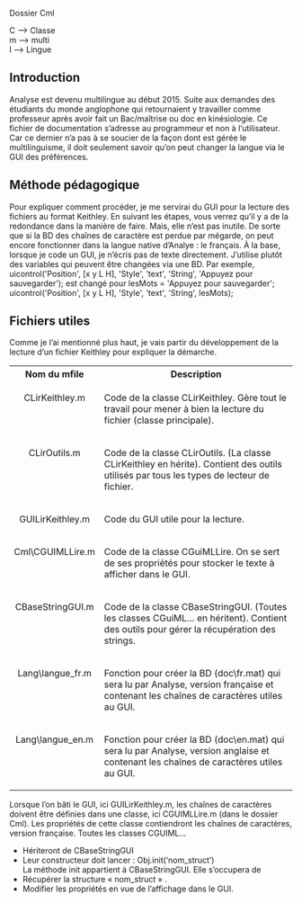Dossier Cml

C --> Classe<br/>
m --> multi<br/>
l --> Lingue<br/>

<H2>Introduction</H2>
Analyse est devenu multilingue au début 2015. Suite aux demandes des étudiants du monde anglophone qui retournaient y travailler comme professeur après avoir fait un Bac/maîtrise ou doc  en kinésiologie.
Ce fichier de documentation s’adresse au programmeur et non à l’utilisateur. Car ce dernier n’a pas à se soucier de la façon dont est gérée le multilinguisme, il doit seulement savoir qu’on peut changer la langue via le GUI des préférences.
<H2>Méthode pédagogique</H2>
Pour expliquer comment procéder, je me servirai du GUI pour la lecture des fichiers au format  Keithley. En suivant les étapes, vous verrez qu’il y a de la redondance dans la manière de faire. Mais, elle n’est pas inutile. De sorte que si la BD des chaînes de caractère est perdue par mégarde, on peut encore fonctionner dans la langue native d’Analye : le français.
À la base, lorsque je code un GUI, je n’écris pas de texte directement. J’utilise plutôt des variables qui peuvent être changées via une BD. Par exemple,
uicontrol('Position', [x y L H], 'Style', 'text', 'String', 'Appuyez pour sauvegarder');
est changé pour
lesMots =  'Appuyez pour sauvegarder';
uicontrol('Position', [x y L H], 'Style', 'text', 'String', lesMots);
<H2>Fichiers utiles</H2>
Comme je l’ai mentionné plus haut, je vais partir du développement de la lecture d’un fichier Keithley pour expliquer la démarche.

<table cellspacing="0" cellpadding="4" border="0" width="80%">
<th>Nom du mfile</th><th>Description</th>
  <tr valign="top">
    <td width="20%">
      <p><center>
         CLirKeithley.m
      </center></p>
    </td>
    <td>
      <p>
      	Code de la classe CLirKeithley. Gère tout le travail pour mener à bien la lecture du fichier (classe principale).<br/>
      </p>
    </td>
  </tr>
  <tr valign="top">
    <td width="20%">
      <p><center>
         CLirOutils.m
      </center></p>
    </td>
    <td>
      <p>
      	Code de la classe CLirOutils. (La classe CLirKeithley en hérite). Contient des outils utilisés par tous les types de lecteur de fichier.<br/>
      </p>
    </td>
  </tr>
  <tr valign="top">
    <td width="20%">
      <p><center>
         GUILirKeithley.m
      </center></p>
    </td>
    <td>
      <p>
      	Code du GUI utile pour la lecture.<br/>
      </p>
    </td>
  </tr>
  <tr valign="top">
    <td width="20%">
      <p><center>
         Cml\CGUIMLLire.m
      </center></p>
    </td>
    <td>
      <p>
      	Code de la classe CGuiMLLire. On se sert de ses propriétés pour stocker le texte à afficher dans le GUI.<br/>
      </p>
    </td>
  </tr>
  <tr valign="top">
    <td width="20%">
      <p><center>
         CBaseStringGUI.m
      </center></p>
    </td>
    <td>
      <p>
      	Code de la classe CBaseStringGUI. (Toutes les classes CGuiML… en héritent). Contient des outils pour gérer la récupération des strings.<br/>
      </p>
    </td>
  </tr>
  <tr valign="top">
    <td width="20%">
      <p><center>
         Lang\langue_fr.m
      </center></p>
    </td>
    <td>
      <p>
      	Fonction pour créer la BD (doc\fr.mat) qui sera lu par Analyse, version française et contenant les chaînes de caractères utiles au GUI.<br/>
      </p>
    </td>
  </tr>
  <tr valign="top">
    <td width="20%">
      <p><center>
         Lang\langue_en.m
      </center></p>
    </td>
    <td>
      <p>
      	Fonction pour créer la BD (doc\en.mat) qui sera lu par Analyse, version anglaise et contenant les chaînes de caractères utiles au GUI.<br/>
      </p>
    </td>
  </tr>
</table>

Lorsque l’on bâti le GUI, ici GUILirKeithley.m, les chaînes de caractères doivent être définies dans une classe, ici CGUIMLLire.m (dans le dossier Cml). Les propriétés de cette classe contiendront les chaînes de caractères, version française. Toutes les classes CGUIML…
-	Hériteront de CBaseStringGUI
-	Leur constructeur doit lancer :  Obj.init(‘nom_struct’)</br>
La méthode init appartient à CBaseStringGUI. Elle s’occupera de
-	Récupérer la structure « nom_struct » .
-	Modifier les propriétés en vue de l’affichage dans le GUI.
